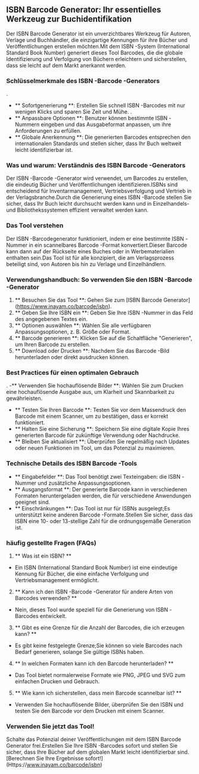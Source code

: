 ## ISBN Barcode Generator: Ihr essentielles Werkzeug zur Buchidentifikation

Der ISBN Barcode Generator ist ein unverzichtbares Werkzeug für Autoren, Verlage und Buchhändler, die einzigartige Kennungen für ihre Bücher und Veröffentlichungen erstellen möchten.Mit dem ISBN -System (International Standard Book Number) generiert dieses Tool Barcodes, die die globale Identifizierung und Verfolgung von Büchern erleichtern und sicherstellen, dass sie leicht auf dem Markt anerkannt werden.

### Schlüsselmerkmale des ISBN -Barcode -Generators

.
- ** Sofortgenerierung **: Erstellen Sie schnell ISBN -Barcodes mit nur wenigen Klicks und sparen Sie Zeit und Mühe.
.
- ** Anpassbare Optionen **: Benutzer können bestimmte ISBN -Nummern eingeben und das Ausgabeformat anpassen, um ihre Anforderungen zu erfüllen.
- ** Globale Anerkennung **: Die generierten Barcodes entsprechen den internationalen Standards und stellen sicher, dass Ihr Buch weltweit leicht identifizierbar ist.

### Was und warum: Verständnis des ISBN Barcode -Generators

Der ISBN -Barcode -Generator wird verwendet, um Barcodes zu erstellen, die eindeutig Bücher und Veröffentlichungen identifizieren.ISBNs sind entscheidend für Inventarmanagement, Vertriebsverfolgung und Vertrieb in der Verlagsbranche.Durch die Generierung eines ISBN -Barcode stellen Sie sicher, dass Ihr Buch leicht durchsucht werden kann und in Einzelhandels- und Bibliothekssystemen effizient verwaltet werden kann.

### Das Tool verstehen

Der ISBN -Barcodegenerator funktioniert, indem er eine bestimmte ISBN -Nummer in ein scannelbares Barcode -Format konvertiert.Dieser Barcode kann dann auf der Rückseite eines Buches oder in Werbematerialien enthalten sein.Das Tool ist für alle konzipiert, die am Verlagsprozess beteiligt sind, von Autoren bis hin zu Verlage und Einzelhändlern.

### Verwendungshandbuch: So verwenden Sie den ISBN -Barcode -Generator

1. ** Besuchen Sie das Tool **: Gehen Sie zum [ISBN Barcode Generator] (https://www.inayam.co/barcode/isbn).
2. ** Geben Sie Ihre ISBN ein **: Geben Sie Ihre ISBN -Nummer in das Feld des angegebenen Textes ein.
3. ** Optionen auswählen **: Wählen Sie alle verfügbaren Anpassungsoptionen, z. B. Größe oder Format.
4. ** Barcode generieren **: Klicken Sie auf die Schaltfläche "Generieren", um Ihren Barcode zu erstellen.
5. ** Download oder Drucken **: Nachdem Sie das Barcode -Bild herunterladen oder direkt ausdrucken können.

### Best Practices für einen optimalen Gebrauch

.
-** Verwenden Sie hochauflösende Bilder **: Wählen Sie zum Drucken eine hochauflösende Ausgabe aus, um Klarheit und Skannbarkeit zu gewährleisten.
- ** Testen Sie Ihren Barcode **: Testen Sie vor dem Massendruck den Barcode mit einem Scanner, um zu bestätigen, dass er korrekt funktioniert.
- ** Halten Sie eine Sicherung **: Speichern Sie eine digitale Kopie Ihres generierten Barcode für zukünftige Verwendung oder Nachdrucke.
- ** Bleiben Sie aktualisiert **: Überprüfen Sie regelmäßig nach Updates oder neuen Funktionen im Tool, um das Potenzial zu maximieren.

### Technische Details des ISBN Barcode -Tools

- ** Eingabefelder **: Das Tool benötigt zwei Texteingaben: die ISBN -Nummer und zusätzliche Anpassungsoptionen.
- ** Ausgangsformat **: Der generierte Barcode kann in verschiedenen Formaten heruntergeladen werden, die für verschiedene Anwendungen geeignet sind.
- ** Einschränkungen **: Das Tool ist nur für ISBNs ausgelegt;Es unterstützt keine anderen Barcode -Formate.Stellen Sie sicher, dass das ISBN eine 10- oder 13-stellige Zahl für die ordnungsgemäße Generation ist.

### häufig gestellte Fragen (FAQs)

1. ** Was ist ein ISBN? **
- Ein ISBN (International Standard Book Number) ist eine eindeutige Kennung für Bücher, die eine einfache Verfolgung und Vertriebsmanagement ermöglicht.

2. ** Kann ich den ISBN -Barcode -Generator für andere Arten von Barcodes verwenden? **
- Nein, dieses Tool wurde speziell für die Generierung von ISBN -Barcodes entwickelt.

3. ** Gibt es eine Grenze für die Anzahl der Barcodes, die ich erzeugen kann? **
- Es gibt keine festgelegte Grenze;Sie können so viele Barcodes nach Bedarf generieren, solange Sie gültige ISBNs haben.

4. ** In welchen Formaten kann ich den Barcode herunterladen? **
- Das Tool bietet normalerweise Formate wie PNG, JPEG und SVG zum einfachen Drucken und Gebrauch.

5. ** Wie kann ich sicherstellen, dass mein Barcode scannelbar ist? **
- Verwenden Sie hochauflösende Bilder, überprüfen Sie den ISBN und testen Sie den Barcode vor dem Drucken mit einem Scanner.

### Verwenden Sie jetzt das Tool!

Schalte das Potenzial deiner Veröffentlichungen mit dem ISBN Barcode Generator frei.Erstellen Sie Ihre ISBN -Barcodes sofort und stellen Sie sicher, dass Ihre Bücher auf dem globalen Markt leicht identifizierbar sind.[Berechnen Sie Ihre Ergebnisse sofort!] (Https://www.inayam.co/barcode/isbn)
